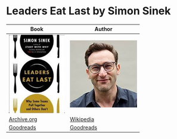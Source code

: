 # Leaders Eat Last by Simon Sinek

Book  | Author
----- | -----
![Leaders Eat Last](https://github.com/MrDi0nysus/Leadership/blob/Dev_D_Edition/images/Leaders_Eat_Last.jpg) | ![Simon Sinek](https://github.com/MrDi0nysus/Leadership/blob/Dev_D_Edition/images/Simon_Sinek.jpg)
[Archive.org](https://archive.org/details/leaderseatlastwh0000sine) | [Wikipedia](https://en.wikipedia.org/wiki/Simon_Sinek)
[Goodreads](https://www.goodreads.com/book/show/16144853-leaders-eat-last) | [Goodreads](https://www.goodreads.com/author/show/3158574.Simon_Sinek)
